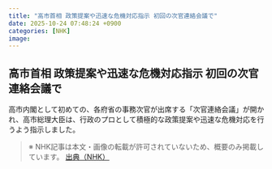 ```yaml
---
title: "高市首相 政策提案や迅速な危機対応指示 初回の次官連絡会議で"
date: 2025-10-24 07:48:24 +0900
categories: [NHK]
image: 
---
```

## 高市首相 政策提案や迅速な危機対応指示 初回の次官連絡会議で

高市内閣として初めての、各府省の事務次官が出席する「次官連絡会議」が開かれ、高市総理大臣は、行政のプロとして積極的な政策提案や迅速な危機対応を行うよう指示しました。

> ※ NHK記事は本文・画像の転載が許可されていないため、概要のみ掲載しています。
[出典（NHK）](http://www3.nhk.or.jp/news/html/20251024/k10014958211000.html)

